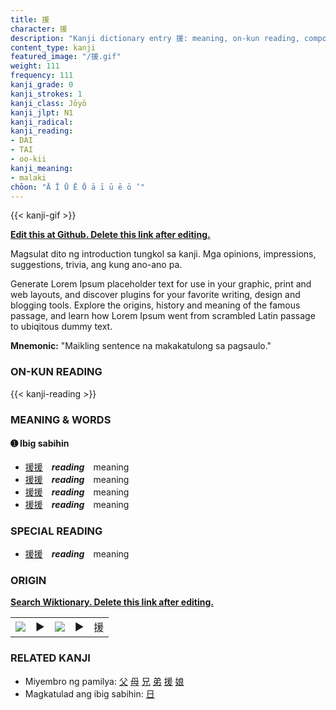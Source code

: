 ```yaml
---
title: 援
character: 援
description: "Kanji dictionary entry 援: meaning, on-kun reading, compounds, origin, related kanji"
content_type: kanji
featured_image: "/援.gif"
weight: 111
frequency: 111
kanji_grade: 0
kanji_strokes: 1
kanji_class: Jōyō
kanji_jlpt: N1
kanji_radical: 
kanji_reading: 
- DAI
- TAI
- oo-kii
kanji_meaning:
- malaki
chōon: "Ā Ī Ū Ē Ō ā ī ū ē ō ’"
---
```

[//]: # (Don't edit the line below. Kanji animated GIF code is automatically generated.)
{{< kanji-gif >}}

[//]: # (Edit below this line.)

**[Edit this at Github. Delete this link after editing.](https://github.com/tim0g/tim/tree/main/content/kanji/援/index.md)**

Magsulat dito ng introduction tungkol sa kanji. Mga opinions, impressions, suggestions, trivia, ang kung ano-ano pa.

Generate Lorem Ipsum placeholder text for use in your graphic, print and web layouts, and discover plugins for your favorite writing, design and blogging tools. Explore the origins, history and meaning of the famous passage, and learn how Lorem Ipsum went from scrambled Latin passage to ubiqitous dummy text.
 
**Mnemonic:** "Maikling sentence na makakatulong sa pagsaulo."

### ON-KUN READING

[//]: # (Don't edit the line below. ON-KUN READING code is automatically generated.)
{{< kanji-reading >}}

### MEANING & WORDS

#### ➊ **Ibig sabihin**
  - [援](../援)[援](../援)　***reading***　meaning
  - [援](../援)[援](../援)　***reading***　meaning
  - [援](../援)[援](../援)　***reading***　meaning
  - [援](../援)[援](../援)　***reading***　meaning

### SPECIAL READING
  - [援](../援)[援](../援)　***reading***　meaning

### ORIGIN

**[Search Wiktionary. Delete this link after editing.](https://wiktionary.org/wiki/援)**
<table class="kanji-table"><tr><td>
<img src="60px-援-bronze.svg.png">
</td><td>▶</td><td>
<img src="60px-援-oracle.svg.png">
</td><td>▶</td>
<td class="kanji-origin">援</td>
</tr></table>

### RELATED KANJI
- Miyembro ng pamilya: [父](../父) [母](../母) [兄](../兄) [弟](../弟) [援](../援) [娘](../娘)
- Magkatulad ang ibig sabihin: [日](../日)
